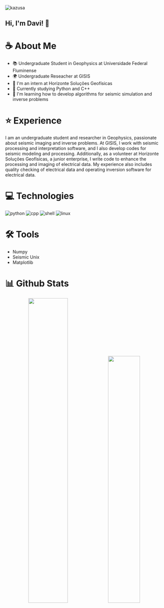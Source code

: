 ![kazusa](https://i.imgur.com/hsLIEer.png)

## Hi, I'm Davi! 👋

# ☕ About Me

* 📚 Undergraduate Student in Geophysics at Universidade Federal Fluminense
* 🌍 Undergraduate Reseacher at GISIS 
* 🚀 I'm an intern at Horizonte Soluções Geofísicas
* 🐍 Currently studying Python and C++
* 🗻 I'm learning how to develop algorithms for seismic simulation and inverse problems

# ⭐ Experience

I am an undergraduate student and researcher in Geophysics, passionate about seismic imaging and inverse problems. At GISIS, I work with seismic processing and interpretation software, and I also develop codes for seismic modeling and processing. Additionally, as a volunteer at Horizonte Soluções Geofísicas, a junior enterprise, I write code to enhance the processing and imaging of electrical data. My experience also includes quality checking of electrical data and operating inversion software for electrical data.

# 💻 Technologies
![python](https://img.shields.io/badge/Python-3776AB?style=for-the-badge&logo=python&logoColor=white)
![cpp](https://img.shields.io/badge/C%2B%2B-00599C?style=for-the-badge&logo=c%2B%2B&logoColor=white)
![shell](https://img.shields.io/badge/Shell_Script-121011?style=for-the-badge&logo=gnu-bash&logoColor=white)
![linux](https://img.shields.io/badge/Linux-FCC624?style=for-the-badge&logo=linux&logoColor=black)

# 🛠️ Tools
* Numpy
* Seismic Unix
* Matplotlib

# 📊 Github Stats
<p align="center">
    <img width="50%" src="https://github-readme-stats.vercel.app/api?username=davimgeo&show_icons=true&count_private=true&theme=react&hide_border=true&bg_color=0D1117"/>
    <img width="45%" src="https://github-readme-stats.vercel.app/api/top-langs/?username=davimgeo&show_icons=true&count_private=true&theme=react&hide_border=true&bg_color=0D1117&layout=compact"/>
</p>

